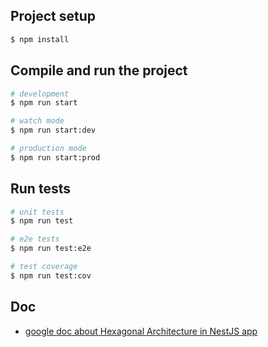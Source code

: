 ## Project setup

```bash
$ npm install
```

## Compile and run the project

```bash
# development
$ npm run start

# watch mode
$ npm run start:dev

# production mode
$ npm run start:prod
```

## Run tests

```bash
# unit tests
$ npm run test

# e2e tests
$ npm run test:e2e

# test coverage
$ npm run test:cov
```

## Doc
- [google doc about Hexagonal Architecture in NestJS app](https://docs.google.com/document/d/1DWYTVC0u5Mwrpzry1eCa0uybJuItWF9c5b8NRiPOY7I/edit?usp=sharing)